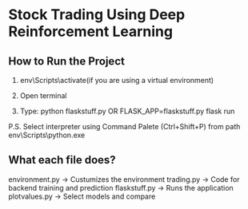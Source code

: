 # Stock Trading Using Deep Reinforcement Learning

## How to Run the Project
1. env\Scripts\activate(if you are using a virtual environment)

2. Open terminal

3. Type:  python flaskstuff.py	OR	FLASK_APP=flaskstuff.py flask run

P.S. Select interpreter using Command Palete (Ctrl+Shift+P) from path env\Scripts\python.exe

## What each file does?
environment.py -> Custumizes the environment
trading.py -> Code for backend training and prediction
flaskstuff.py -> Runs the application
plotvalues.py -> Select models and compare
